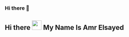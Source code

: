 ### Hi there 👋

## Hi there <img src="https://c.tenor.com/nebZyl8oN7IAAAAi/wave-hello.gif" width="30px"> My Name Is Amr Elsayed

